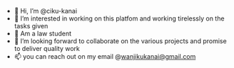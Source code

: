 - 👋 Hi, I’m @ciku-kanai
- 👀 I’m interested in working on this platfom and working tirelessly on the tasks given
- 🌱 Am a law student 
- 💞️ I’m looking forward to collaborate on the various projects and promise to deliver quality work
- 📫 you can reach out on my email @wanjikukanai@gmail.com

